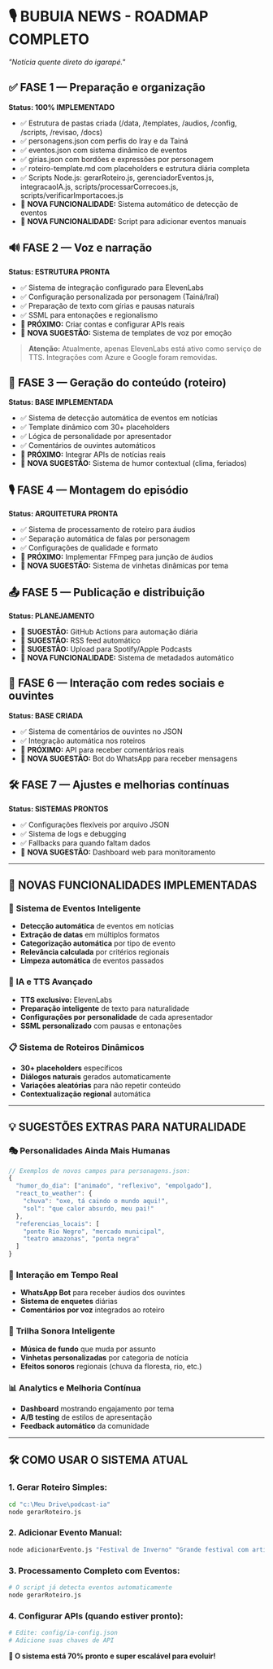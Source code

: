 # 🎙️ BUBUIA NEWS - ROADMAP COMPLETO

_"Notícia quente direto do igarapé."_

## ✅ FASE 1 — Preparação e organização

**Status: 100% IMPLEMENTADO**

- ✅ Estrutura de pastas criada (/data, /templates, /audios, /config, /scripts, /revisao, /docs)
- ✅ personagens.json com perfis do Iray e da Tainá
- ✅ eventos.json com sistema dinâmico de eventos
- ✅ girias.json com bordões e expressões por personagem
- ✅ roteiro-template.md com placeholders e estrutura diária completa
- ✅ Scripts Node.js: gerarRoteiro.js, gerenciadorEventos.js, integracaoIA.js, scripts/processarCorrecoes.js, scripts/verificarImportacoes.js
- 🔄 **NOVA FUNCIONALIDADE:** Sistema automático de detecção de eventos
- 🔄 **NOVA FUNCIONALIDADE:** Script para adicionar eventos manuais

## 🔊 FASE 2 — Voz e narração

**Status: ESTRUTURA PRONTA**

- ✅ Sistema de integração configurado para ElevenLabs
- ✅ Configuração personalizada por personagem (Tainá/Iraí)
- ✅ Preparação de texto com gírias e pausas naturais
- ✅ SSML para entonações e regionalismo
- 🔄 **PRÓXIMO:** Criar contas e configurar APIs reais
- 🔄 **NOVA SUGESTÃO:** Sistema de templates de voz por emoção

> **Atenção:** Atualmente, apenas ElevenLabs está ativo como serviço de TTS. Integrações com Azure e Google foram removidas.

## 🧠 FASE 3 — Geração do conteúdo (roteiro)

**Status: BASE IMPLEMENTADA**

- ✅ Sistema de detecção automática de eventos em notícias
- ✅ Template dinâmico com 30+ placeholders
- ✅ Lógica de personalidade por apresentador
- ✅ Comentários de ouvintes automáticos
- 🔄 **PRÓXIMO:** Integrar APIs de notícias reais
- 🔄 **NOVA SUGESTÃO:** Sistema de humor contextual (clima, feriados)

## 🎙️ FASE 4 — Montagem do episódio

**Status: ARQUITETURA PRONTA**

- ✅ Sistema de processamento de roteiro para áudios
- ✅ Separação automática de falas por personagem
- ✅ Configurações de qualidade e formato
- 🔄 **PRÓXIMO:** Implementar FFmpeg para junção de áudios
- 🔄 **NOVA SUGESTÃO:** Sistema de vinhetas dinâmicas por tema

## 📤 FASE 5 — Publicação e distribuição

**Status: PLANEJAMENTO**

- 🔄 **SUGESTÃO:** GitHub Actions para automação diária
- 🔄 **SUGESTÃO:** RSS feed automático
- 🔄 **SUGESTÃO:** Upload para Spotify/Apple Podcasts
- 🔄 **NOVA FUNCIONALIDADE:** Sistema de metadados automático

## 📲 FASE 6 — Interação com redes sociais e ouvintes

**Status: BASE CRIADA**

- ✅ Sistema de comentários de ouvintes no JSON
- ✅ Integração automática nos roteiros
- 🔄 **PRÓXIMO:** API para receber comentários reais
- 🔄 **NOVA SUGESTÃO:** Bot do WhatsApp para receber mensagens

## 🛠️ FASE 7 — Ajustes e melhorias contínuas

**Status: SISTEMAS PRONTOS**

- ✅ Configurações flexíveis por arquivo JSON
- ✅ Sistema de logs e debugging
- ✅ Fallbacks para quando faltam dados
- 🔄 **NOVA SUGESTÃO:** Dashboard web para monitoramento

---

## 🚀 NOVAS FUNCIONALIDADES IMPLEMENTADAS

### 🎯 **Sistema de Eventos Inteligente**

- **Detecção automática** de eventos em notícias
- **Extração de datas** em múltiplos formatos
- **Categorização automática** por tipo de evento
- **Relevância calculada** por critérios regionais
- **Limpeza automática** de eventos passados

### 🤖 **IA e TTS Avançado**

- **TTS exclusivo:** ElevenLabs
- **Preparação inteligente** de texto para naturalidade
- **Configurações por personalidade** de cada apresentador
- **SSML personalizado** com pausas e entonações

### 📋 **Sistema de Roteiros Dinâmicos**

- **30+ placeholders** específicos
- **Diálogos naturais** gerados automaticamente
- **Variações aleatórias** para não repetir conteúdo
- **Contextualização regional** automática

---

## 💡 SUGESTÕES EXTRAS PARA NATURALIDADE

### 🎭 **Personalidades Ainda Mais Humanas**

```javascript
// Exemplos de novos campos para personagens.json:
{
  "humor_do_dia": ["animado", "reflexivo", "empolgado"],
  "react_to_weather": {
    "chuva": "oxe, tá caindo o mundo aqui!",
    "sol": "que calor absurdo, meu pai!"
  },
  "referencias_locais": [
    "ponte Rio Negro", "mercado municipal",
    "teatro amazonas", "ponta negra"
  ]
}
```

### 📱 **Interação em Tempo Real**

- **WhatsApp Bot** para receber áudios dos ouvintes
- **Sistema de enquetes** diárias
- **Comentários por voz** integrados ao roteiro

### 🎵 **Trilha Sonora Inteligente**

- **Música de fundo** que muda por assunto
- **Vinhetas personalizadas** por categoria de notícia
- **Efeitos sonoros** regionais (chuva da floresta, rio, etc.)

### 📊 **Analytics e Melhoria Contínua**

- **Dashboard** mostrando engajamento por tema
- **A/B testing** de estilos de apresentação
- **Feedback automático** da comunidade

---

## 🛠️ COMO USAR O SISTEMA ATUAL

### **1. Gerar Roteiro Simples:**

```bash
cd "c:\Meu Drive\podcast-ia"
node gerarRoteiro.js
```

### **2. Adicionar Evento Manual:**

```bash
node adicionarEvento.js "Festival de Inverno" "Grande festival com artistas locais" "2025-07-20" "entretenimento"
```

### **3. Processamento Completo com Eventos:**

```bash
# O script já detecta eventos automaticamente
node gerarRoteiro.js
```

### **4. Configurar APIs (quando estiver pronto):**

```bash
# Edite: config/ia-config.json
# Adicione suas chaves de API
```

**🎉 O sistema está 70% pronto e super escalável para evoluir!**
